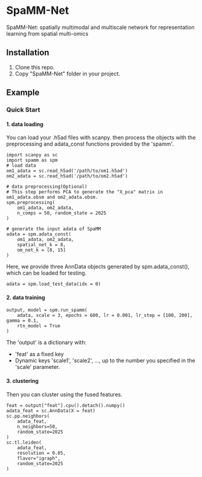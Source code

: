 # SpaMM-Net
SpaMM-Net: spatially multimodal and multiscale network for representation learning from spatial multi-omics
## Installation
1. Clone this repo.
2. Copy "SpaMM-Net" folder in your project.

## Example
### Quick Start
#### 1. data loading
You can load your .h5ad files with scanpy. then process the objects with the preprocessing and adata_const functions provided by the 'spamm'.
```
import scanpy as sc
import spamm as spm
# load data
om1_adata = sc.read_h5ad('/path/to/om1.h5ad')
om2_adata = sc.read_h5ad('/path/to/om2.h5ad')

# data preprocessing(Optional)
# This step performs PCA to generate the "X_pca" matrix in om1_adata.obsm and om2_adata.obsm.
spm.preprocessing(
    om1_adata, om2_adata,
    n_comps = 50, random_state = 2025
)

# generate the input adata of SpaMM
adata = spm.adata_const(
    om1_adata, om2_adata,
    spatial_net_k = 8,
    om_net_k = [8, 15]
)
```
Here, we provide three AnnData objects generated by spm.adata_const(), which can be loaded for testing.
```
adata = spm.load_test_data(idx = 0)
```
#### 2. data training
```
output, model = spm.run_spamm(
    adata, scale = 3, epochs = 600, lr = 0.001, lr_step = [100, 200], gamma = 0.1,
    rtn_model = True
)
```
The 'output' is a dictionary with:
- 'feat' as a fixed key
- Dynamic keys 'scale1', 'scale2', ..., up to the number you specified in the 'scale' parameter.

#### 3. clustering
Then you can cluster using the fused features.
```
feat = output["feat"].cpu().detach().numpy()
adata_feat = sc.AnnData(X = feat)
sc.pp.neighbors(
    adata_feat,
    n_neighbors=50,
    random_state=2025
)
sc.tl.leiden(
    adata_feat,
    resolution = 0.85,
    flavor="igraph",
    random_state=2025
)
```
